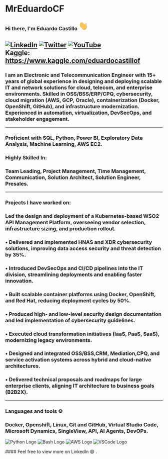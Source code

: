 # MrEduardoCF
### Hi there, I'm Eduardo Castillo  <img src="https://raw.githubusercontent.com/MrCastilloF/MrCastilloF/main/image/wave.gif" width="30px">
[![LinkedIn](https://img.shields.io/badge/linkedin-%230077B5.svg?style=for-the-badge&logo=linkedin&logoColor=white)](https://www.linkedin.com/in/eduardo-castillo-b36291b8)
[![Twitter](https://img.shields.io/badge/Twitter-%231DA1F2.svg?style=for-the-badge&logo=Twitter&logoColor=white)](https://x.com/Eduardo39668243)
[![YouTube](https://img.shields.io/badge/YouTube-%23FF0000.svg?style=for-the-badge&logo=YouTube&logoColor=white)](https://www.youtube.com/@eduardocastillo1964)
<br>
Kaggle: https://www.kaggle.com/eduardocastillof
---
### I am an Electronic and Telecommunication Engineer with 15+ years of global experience in designing and deploying scalable IT and network solutions for cloud, telecom, and enterprise environments. Skilled in OSS/BSS/ERP/CPQ, cybersecurity, cloud migration (AWS, GCP, Oracle), containerization (Docker, OpenShift, GitHub), and infrastructure modernization. Experienced in automation, virtualization, DevSecOps, and stakeholder engagement.
---
###  Proficient with SQL, Python, Power BI, Exploratory Data Analysis, Machine Learning, AWS EC2.
### **Highly Skilled In:**
###  Team Leading, Project Management, Time Management, Communication, Solution Architect, Solution Engineer, Presales.
---
### Projects I have worked on:
### Led the design and deployment of a Kubernetes-based WSO2 API Management Platform, overseeing vendor selection, infrastructure sizing, and production rollout.
### • Delivered and implemented HNAS and XDR cybersecurity solutions, improving data access security and threat detection by 35%.
### • Introduced DevSecOps and CI/CD pipelines into the IT division, streamlining deployments and enabling faster innovation.
### • Built scalable container platforms using Docker, OpenShift, and Red Hat, reducing deployment cycles by 50%.
### • Produced high- and low-level security design documentation and led implementation of cybersecurity guidelines.
### • Executed cloud transformation initiatives (IaaS, PaaS, SaaS), modernizing legacy environments.
### • Designed and integrated OSS/BSS,CRM, Mediation,CPQ, and service activation systems across hybrid and cloud-native architectures.
### • Delivered technical proposals and roadmaps for large enterprise clients, aligning IT architecture to business goals (B2B2X).
---
### Languages and tools ⚙️
### Docker, Openshift, Linux, Git and GitHub, Virtual Studio Code, Microsoft Dynamics, SingleView, API, AI Agents, DevOPs.
<p>
<img src="https://cdn.worldvectorlogo.com/logos/python-5.svg" alt="Python Logo" width="50" height="50"/> <img src="https://cdn.worldvectorlogo.com/logos/bash-1.svg" alt="Bash Logo" width="50" height="50"/> <img src="https://cdn.worldvectorlogo.com/logos/aws-2.svg" alt="AWS Logo" width="50" height="50"/> <img src="https://cdn.worldvectorlogo.com/logos/visual-studio-code-1.svg" alt="VSCode Logo" width="50" height="50"/>
</p>
#### Feel free to view more on LinkedIn 😄 .

